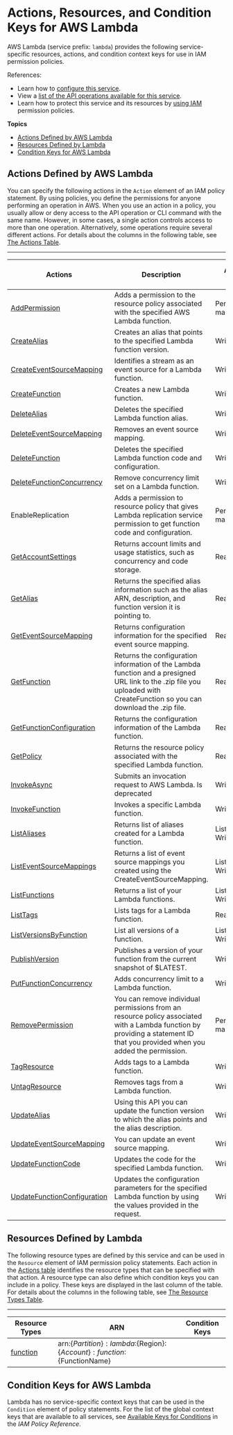 # Actions, Resources, and Condition Keys for AWS Lambda<a name="list_awslambda"></a>

AWS Lambda \(service prefix: `lambda`\) provides the following service\-specific resources, actions, and condition context keys for use in IAM permission policies\.

References:
+ Learn how to [configure this service](http://docs.aws.amazon.com/lambda/)\.
+ View a [list of the API operations available for this service](http://docs.aws.amazon.com/lambda/)\.
+ Learn how to protect this service and its resources by [using IAM](http://docs.aws.amazon.com/lambda/lambda-auth-and-access-control.html) permission policies\.

**Topics**
+ [Actions Defined by AWS Lambda](#awslambda-actions-as-permissions)
+ [Resources Defined by Lambda](#awslambda-resources-for-iam-policies)
+ [Condition Keys for AWS Lambda](#awslambda-policy-keys)

## Actions Defined by AWS Lambda<a name="awslambda-actions-as-permissions"></a>

You can specify the following actions in the `Action` element of an IAM policy statement\. By using policies, you define the permissions for anyone performing an operation in AWS\. When you use an action in a policy, you usually allow or deny access to the API operation or CLI command with the same name\. However, in some cases, a single action controls access to more than one operation\. Alternatively, some operations require several different actions\. For details about the columns in the following table, see [The Actions Table](reference_policies_actions-resources-contextkeys.md#actions_table)\.


****  

| Actions | Description | Access Level | Resource Types \(\*required\) | Condition Keys | Dependent Actions | 
| --- | --- | --- | --- | --- | --- | 
| [AddPermission](http://docs.aws.amazon.com/lambda/API_AddPermission.html) | Adds a permission to the resource policy associated with the specified AWS Lambda function\. | Permissions management  | [function\*](#awslambda-function)  |  |  | 
| [CreateAlias](http://docs.aws.amazon.com/lambda/API_CreateAlias.html) | Creates an alias that points to the specified Lambda function version\. | Write  | [function\*](#awslambda-function)  |  |  | 
| [CreateEventSourceMapping](http://docs.aws.amazon.com/lambda/API_CreateEventSourceMapping.html) | Identifies a stream as an event source for a Lambda function\. | Write  |  |  |  | 
| [CreateFunction](http://docs.aws.amazon.com/lambda/API_CreateFunction.html) | Creates a new Lambda function\. | Write  |  |  |  | 
| [DeleteAlias](http://docs.aws.amazon.com/lambda/API_DeleteAlias.html) | Deletes the specified Lambda function alias\. | Write  | [function\*](#awslambda-function)  |  |  | 
| [DeleteEventSourceMapping](http://docs.aws.amazon.com/lambda/API_DeleteEventSourceMapping.html) | Removes an event source mapping\. | Write  |  |  |  | 
| [DeleteFunction](http://docs.aws.amazon.com/lambda/API_DeleteFunction.html) | Deletes the specified Lambda function code and configuration\. | Write  | [function\*](#awslambda-function)  |  |  | 
| [DeleteFunctionConcurrency](http://docs.aws.amazon.com/lambda/API_DeleteFunctionConcurrency.html) | Remove concurrency limit set on a Lambda function\. | Write  | [function\*](#awslambda-function)  |  |  | 
| EnableReplication | Adds a permission to resource policy that gives Lambda replication service permission to get function code and configuration\. | Permissions management  | [function\*](#awslambda-function)  |  |  | 
| [GetAccountSettings](http://docs.aws.amazon.com/lambda/API_GetAccountSettings.html) | Returns account limits and usage statistics, such as concurrency and code storage\. | Read Write  |  |  |  | 
| [GetAlias](http://docs.aws.amazon.com/lambda/API_GetAlias.html) | Returns the specified alias information such as the alias ARN, description, and function version it is pointing to\. | Read Write  | [function\*](#awslambda-function)  |  |  | 
| [GetEventSourceMapping](http://docs.aws.amazon.com/lambda/API_GetEventSourceMapping.html) | Returns configuration information for the specified event source mapping\. | Read Write  |  |  |  | 
| [GetFunction](http://docs.aws.amazon.com/lambda/API_GetFunction.html) | Returns the configuration information of the Lambda function and a presigned URL link to the \.zip file you uploaded with CreateFunction so you can download the \.zip file\. | Read Write  | [function\*](#awslambda-function)  |  |  | 
| [GetFunctionConfiguration](http://docs.aws.amazon.com/lambda/API_GetFunctionConfiguration.html) | Returns the configuration information of the Lambda function\. | Read Write  | [function\*](#awslambda-function)  |  |  | 
| [GetPolicy](http://docs.aws.amazon.com/lambda/API_GetPolicy.html) | Returns the resource policy associated with the specified Lambda function\. | Read Write  | [function\*](#awslambda-function)  |  |  | 
| [InvokeAsync](http://docs.aws.amazon.com/lambda/API_InvokeAsync.html) | Submits an invocation request to AWS Lambda\. Is deprecated | Write  | [function\*](#awslambda-function)  |  |  | 
| [InvokeFunction](http://docs.aws.amazon.com/lambda/API_Invoke.html) | Invokes a specific Lambda function\. | Write  | [function\*](#awslambda-function)  |  |  | 
| [ListAliases](http://docs.aws.amazon.com/lambda/API_ListAliases.html) | Returns list of aliases created for a Lambda function\. | List Read Write  | [function\*](#awslambda-function)  |  |  | 
| [ListEventSourceMappings](http://docs.aws.amazon.com/lambda/API_ListEventSourceMappings.html) | Returns a list of event source mappings you created using the CreateEventSourceMapping\. | List Read Write  |  |  |  | 
| [ListFunctions](http://docs.aws.amazon.com/lambda/API_ListFunctions.html) | Returns a list of your Lambda functions\. | List Read Write  |  |  |  | 
| [ListTags](http://docs.aws.amazon.com/lambda/API_ListTagsForResource.html) | Lists tags for a Lambda function\. | Read Write  | [function\*](#awslambda-function)  |  |  | 
| [ListVersionsByFunction](http://docs.aws.amazon.com/lambda/API_ListVersionsByFunction.html) | List all versions of a function\. | List Read Write  | [function\*](#awslambda-function)  |  |  | 
| [PublishVersion](http://docs.aws.amazon.com/lambda/API_PublishVersion.html) | Publishes a version of your function from the current snapshot of $LATEST\. | Write  | [function\*](#awslambda-function)  |  |  | 
| [PutFunctionConcurrency](http://docs.aws.amazon.com/lambda/API_PutFunctionConcurrency.html) | Adds concurrency limit to a Lambda function\. | Write  | [function\*](#awslambda-function)  |  |  | 
| [RemovePermission](http://docs.aws.amazon.com/lambda/API_RemovePermission.html) | You can remove individual permissions from an resource policy associated with a Lambda function by providing a statement ID that you provided when you added the permission\. | Permissions management  | [function\*](#awslambda-function)  |  |  | 
| [TagResource](http://docs.aws.amazon.com/lambda/API_TagResources.html) | Adds tags to a Lambda function\. | Write  | [function\*](#awslambda-function)  |  |  | 
| [UntagResource](http://docs.aws.amazon.com/lambda/API_UntagResource.html) | Removes tags from a Lambda function\. | Write  | [function\*](#awslambda-function)  |  |  | 
| [UpdateAlias](http://docs.aws.amazon.com/lambda/API_UpdateAlias.html) | Using this API you can update the function version to which the alias points and the alias description\. | Write  | [function\*](#awslambda-function)  |  |  | 
| [UpdateEventSourceMapping](http://docs.aws.amazon.com/lambda/API_UpdateEventSourceMapping.html) | You can update an event source mapping\. | Write  |  |  |  | 
| [UpdateFunctionCode](http://docs.aws.amazon.com/lambda/API_UpdateFunctionCode.html) | Updates the code for the specified Lambda function\. | Write  | [function\*](#awslambda-function)  |  |  | 
| [UpdateFunctionConfiguration](http://docs.aws.amazon.com/lambda/API_UpdateFunctionConfiguration.html) | Updates the configuration parameters for the specified Lambda function by using the values provided in the request\. | Write  |  |  |  | 

## Resources Defined by Lambda<a name="awslambda-resources-for-iam-policies"></a>

The following resource types are defined by this service and can be used in the `Resource` element of IAM permission policy statements\. Each action in the [Actions table](#awslambda-actions-as-permissions) identifies the resource types that can be specified with that action\. A resource type can also define which condition keys you can include in a policy\. These keys are displayed in the last column of the table\. For details about the columns in the following table, see [The Resource Types Table](reference_policies_actions-resources-contextkeys.md#resources_table)\.


****  

| Resource Types | ARN | Condition Keys | 
| --- | --- | --- | 
| [function](http://docs.aws.amazon.com/lambda/lambda-api-permissions-ref.html) | arn:$\{Partition\}:lambda:$\{Region\}:$\{Account\}:function:$\{FunctionName\} |  | 

## Condition Keys for AWS Lambda<a name="awslambda-policy-keys"></a>

Lambda has no service\-specific context keys that can be used in the `Condition` element of policy statements\. For the list of the global context keys that are available to all services, see [Available Keys for Conditions](http://docs.aws.amazon.com/IAM/latest/UserGuide/reference_policies_condition-keys.html#AvailableKeys) in the *IAM Policy Reference*\.